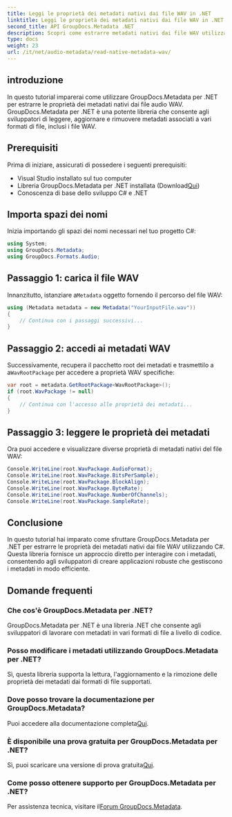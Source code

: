 ```yaml
---
title: Leggi le proprietà dei metadati nativi dai file WAV in .NET
linktitle: Leggi le proprietà dei metadati nativi dai file WAV in .NET
second_title: API GroupDocs.Metadata .NET
description: Scopri come estrarre metadati nativi dai file WAV utilizzando GroupDocs.Metadata per .NET. Tutorial C# semplice per leggere le proprietà dei file WAV.
type: docs
weight: 23
url: /it/net/audio-metadata/read-native-metadata-wav/
---
```

## introduzione
In questo tutorial imparerai come utilizzare GroupDocs.Metadata per .NET per estrarre le proprietà dei metadati nativi dai file audio WAV. GroupDocs.Metadata per .NET è una potente libreria che consente agli sviluppatori di leggere, aggiornare e rimuovere metadati associati a vari formati di file, inclusi i file WAV.
## Prerequisiti
Prima di iniziare, assicurati di possedere i seguenti prerequisiti:
- Visual Studio installato sul tuo computer
-  Libreria GroupDocs.Metadata per .NET installata (Download[Qui](https://releases.groupdocs.com/metadata/net/))
- Conoscenza di base dello sviluppo C# e .NET

## Importa spazi dei nomi
Inizia importando gli spazi dei nomi necessari nel tuo progetto C#:
```csharp
using System;
using GroupDocs.Metadata;
using GroupDocs.Formats.Audio;
```
## Passaggio 1: carica il file WAV
 Innanzitutto, istanziare a`Metadata` oggetto fornendo il percorso del file WAV:
```csharp
using (Metadata metadata = new Metadata("YourInputFile.wav"))
{
    // Continua con i passaggi successivi...
}
```
## Passaggio 2: accedi ai metadati WAV
 Successivamente, recupera il pacchetto root dei metadati e trasmettilo a a`WavRootPackage` per accedere a proprietà WAV specifiche:
```csharp
var root = metadata.GetRootPackage<WavRootPackage>();
if (root.WavPackage != null)
{
    // Continua con l'accesso alle proprietà dei metadati...
}
```
## Passaggio 3: leggere le proprietà dei metadati
Ora puoi accedere e visualizzare diverse proprietà di metadati nativi del file WAV:
```csharp
Console.WriteLine(root.WavPackage.AudioFormat);
Console.WriteLine(root.WavPackage.BitsPerSample);
Console.WriteLine(root.WavPackage.BlockAlign);
Console.WriteLine(root.WavPackage.ByteRate);
Console.WriteLine(root.WavPackage.NumberOfChannels);
Console.WriteLine(root.WavPackage.SampleRate);
```

## Conclusione
In questo tutorial hai imparato come sfruttare GroupDocs.Metadata per .NET per estrarre le proprietà dei metadati nativi dai file WAV utilizzando C#. Questa libreria fornisce un approccio diretto per interagire con i metadati, consentendo agli sviluppatori di creare applicazioni robuste che gestiscono i metadati in modo efficiente.

## Domande frequenti
### Che cos'è GroupDocs.Metadata per .NET?
GroupDocs.Metadata per .NET è una libreria .NET che consente agli sviluppatori di lavorare con metadati in vari formati di file a livello di codice.
### Posso modificare i metadati utilizzando GroupDocs.Metadata per .NET?
Sì, questa libreria supporta la lettura, l'aggiornamento e la rimozione delle proprietà dei metadati dai formati di file supportati.
### Dove posso trovare la documentazione per GroupDocs.Metadata?
 Puoi accedere alla documentazione completa[Qui](https://reference.groupdocs.com/metadata/net/).
### È disponibile una prova gratuita per GroupDocs.Metadata per .NET?
 Sì, puoi scaricare una versione di prova gratuita[Qui](https://releases.groupdocs.com/).
### Come posso ottenere supporto per GroupDocs.Metadata per .NET?
 Per assistenza tecnica, visitare il[Forum GroupDocs.Metadata](https://forum.groupdocs.com/c/metadata/14).